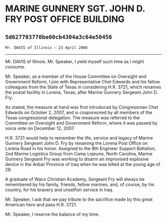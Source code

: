 # MARINE GUNNERY SGT. JOHN D. FRY POST OFFICE BUILDING
## `5d627703770be00cb4304a3c64e50456`
`Mr. DAVIS of Illinois — 23 April 2008`

---


Mr. DAVIS of Illinois. Mr. Speaker, I yield myself such time as I 
might consume.

Mr. Speaker, as a member of the House Committee on Oversight and 
Government Reform, I join with Representative Chet Edwards and his 
fellow colleagues from the State of Texas in considering H.R. 3721, 
which renames the postal facility in Lorena, Texas, after Marine 
Gunnery Sergeant John D. Fry.

As stated, the measure at hand was first introduced by Congressman 
Chet Edwards on October 2, 2007, and is cosponsored by all members of 
the Texas congressional delegation. The measure was referred to the 
Committee on Oversight and Government Reform, where it was passed by 
voice vote on December 12, 2007.

H.R. 3721 would help to remember the life, service and legacy of 
Marine Gunnery Sergeant John D. Fry by renaming the Lorena Post Office 
on Lorena Road in his honor. Assigned to the 8th Engineer Support 
Battalion, 2nd Marine Logistics Group from Camp Lejeune, North 
Carolina, Marine Gunnery Sergeant Fry was working to disarm an 
improvised explosive device in the Anbar Province of Iraq when he was 
killed at the young age of 28.

A graduate of Waco Christian Academy, Sergeant Fry will always be 
remembered by his family, friends, fellow marines, and, of course, by 
his country, for his bravery and unselfish service in Iraq.

Mr. Speaker, I ask that we pay tribute to the sacrifice made by this 
great American hero and pass H.R. 3721.

Mr. Speaker, I reserve the balance of my time.